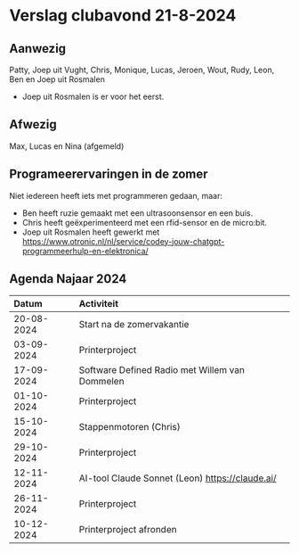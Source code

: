# Verslag clubavond 21-8-2024
## Aanwezig
Patty, Joep uit Vught, Chris, Monique, Lucas, Jeroen, Wout, Rudy, Leon, Ben en Joep uit Rosmalen
  * Joep uit Rosmalen is er voor het eerst.
## Afwezig
Max, Lucas en Nina (afgemeld)

## Programeerervaringen in de zomer
Niet iedereen heeft iets met programmeren gedaan, maar:
 * Ben heeft ruzie gemaakt met een ultrasoonsensor en een buis.
 * Chris heeft geëxperimenteerd met een rfid-sensor en de micro:bit.
 * Joep uit Rosmalen heeft gewerkt met <https://www.otronic.nl/nl/service/codey-jouw-chatgpt-programmeerhulp-en-elektronica/>

## Agenda Najaar 2024
| Datum         | Activiteit         |
| :------------- |:-------------|
| 20-08-2024     | Start na de zomervakantie |
| 03-09-2024     | Printerproject      |
| 17-09-2024     | Software Defined Radio met Willem van Dommelen     |
| 01-10-2024     | Printerproject |
| 15-10-2024     | Stappenmotoren (Chris) |
| 29-10-2024     | Printerproject |
| 12-11-2024     | AI-tool Claude Sonnet (Leon) https://claude.ai/|
| 26-11-2024     | Printerproject |
| 10-12-2024     | Printerproject afronden|
